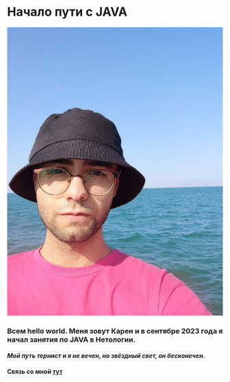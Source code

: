 # Начало пути с JAVA
![bRppN5nTePY.jpg](bRppN5nTePY.jpg)
### Всем hello world. Меня зовут Карен и в сентябре 2023 года я начал занятия по JAVA в Нетологии.
#### _Мой путь тернист и я не вечен, но звёздный свет, он бесконечен_.

#### Связь со мной [тут](https://t.me/KPvtelege)
